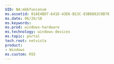 ```yaml
---
UID: NA:mbbfuncenum
ms.assetid: 01AE4BD7-641D-43E6-B13C-83B6882C0B78
ms.date: 06/26/18
ms.keywords: 
ms.prod: windows-hardware
ms.technology: windows-devices
ms.topic: portal
tech.root: netvista
product: 
- Windows
ms.custom: RS5
---
```


